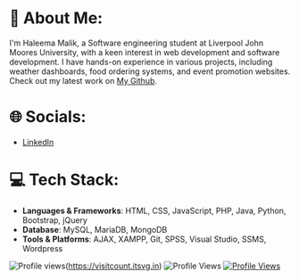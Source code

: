 # 💫 About Me:
I'm Haleema Malik, a Software engineering student at Liverpool John Moores University, with a keen interest in web development and software development. I have hands-on experience in various projects, including weather dashboards, food ordering systems, and event promotion websites. Check out my latest work on [My Github](https://github.com/Haleema33?tab=repositories).

# 🌐 Socials:
- [LinkedIn](https://www.linkedin.com/in/haleema-malik-194526248/)

# 💻 Tech Stack:
- **Languages & Frameworks**: HTML, CSS, JavaScript, PHP, Java, Python, Bootstrap, jQuery
- **Database**: MySQL, MariaDB, MongoDB
- **Tools & Platforms**: AJAX, XAMPP, Git, SPSS, Visual Studio, SSMS, Wordpress


![Profile views](https://visitcount.itsvg.in/api?id=haleema&label=Profile%20Views&color=3&icon=0&pretty=false)(https://visitcount.itsvg.in)
![Profile Views](https://visitcount.itsvg.in/api?id=haleema&label=Profile%20Views&color=3&icon=0&pretty=false)
[![Profile Views](https://visitcount.itsvg.in/api?id=haleema&label=Profile%20Views&color=3&icon=0&pretty=false)](https://visitcount.itsvg.in)

